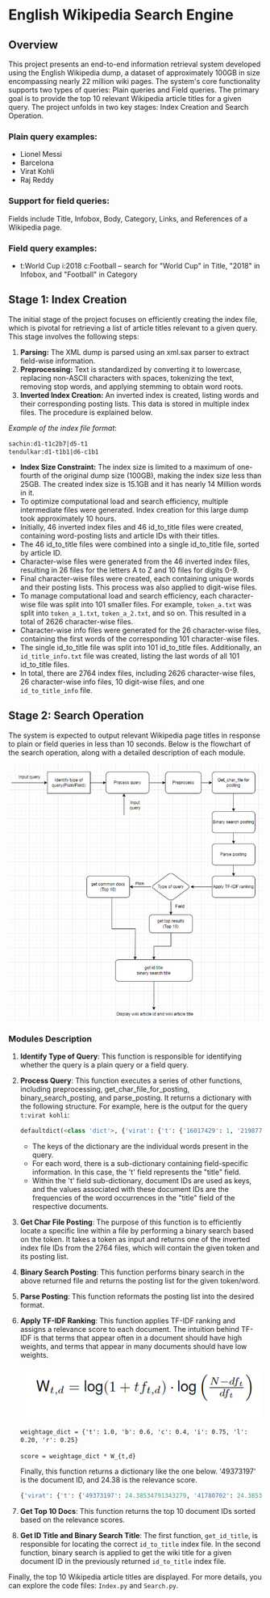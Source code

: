 # English Wikipedia Search Engine

## Overview

This project presents an end-to-end information retrieval system developed using the English Wikipedia dump, a dataset of approximately 100GB in size encompassing nearly 22 million wiki pages. The system's core functionality supports two types of queries: Plain queries and Field queries. The primary goal is to provide the top 10 relevant Wikipedia article titles for a given query. The project unfolds in two key stages: Index Creation and Search Operation.

### Plain query examples:

- Lionel Messi
- Barcelona
- Virat Kohli
- Raj Reddy

### Support for field queries:

Fields include Title, Infobox, Body, Category, Links, and References of a Wikipedia page.

### Field query examples:

- t:World Cup i:2018 c:Football – search for "World Cup" in Title, "2018" in Infobox, and "Football" in Category

## Stage 1: Index Creation

The initial stage of the project focuses on efficiently creating the index file, which is pivotal for retrieving a list of article titles relevant to a given query. This stage involves the following steps:

1. **Parsing:** The XML dump is parsed using an xml.sax parser to extract field-wise information.
2. **Preprocessing:** Text is standardized by converting it to lowercase, replacing non-ASCII characters with spaces, tokenizing the text, removing stop words, and applying stemming to obtain word roots.
3. **Inverted Index Creation:** An inverted index is created, listing words and their corresponding posting lists. This data is stored in multiple index files. The procedure is explained below.

*Example of the index file format*:

```
sachin:d1-t1c2b7|d5-t1
tendulkar:d1-t1b1|d6-c1b1

```

- **Index Size Constraint:** The index size is limited to a maximum of one-fourth of the original dump size (100GB), making the index size less than 25GB. The created index size is 15.1GB and it has nearly 14 Million words in it.
- To optimize computational load and search efficiency, multiple intermediate files were generated. Index creation for this large dump took approximately 10 hours.
- Initially, 46 inverted index files and 46 id_to_title files were created, containing word-posting lists and article IDs with their titles.
- The 46 id_to_title files were combined into a single id_to_title file, sorted by article ID.
- Character-wise files were generated from the 46 inverted index files, resulting in 26 files for the letters A to Z and 10 files for digits 0-9.
- Final character-wise files were created, each containing unique words and their posting lists. This process was also applied to digit-wise files.
- To manage computational load and search efficiency, each character-wise file was split into 101 smaller files. For example, `token_a.txt` was split into `token_a_1.txt`, `token_a_2.txt`, and so on. This resulted in a total of 2626 character-wise files.
- Character-wise info files were generated for the 26 character-wise files, containing the first words of the corresponding 101 character-wise files.
- The single id_to_title file was split into 101 id_to_title files. Additionally, an `id_title_info.txt` file was created, listing the last words of all 101 id_to_title files.
- In total, there are 2764 index files, including 2626 character-wise files, 26 character-wise info files, 10 digit-wise files, and one `id_to_title_info` file.

## Stage 2: Search Operation

The system is expected to output relevant Wikipedia page titles in response to plain or field queries in less than 10 seconds. Below is the flowchart of the search operation, along with a detailed description of each module.

![Search Operation](Search_pipeline.png)

### Modules Description

1. **Identify Type of Query**: This function is responsible for identifying whether the query is a plain query or a field query.

2. **Process Query**: This function executes a series of other functions, including preprocessing, get_char_file_for_posting, binary_search_posting, and parse_posting. It returns a dictionary with the following structure. For example, here is the output for the query `t:virat kohli`:

    ```python
    defaultdict(<class 'dict'>, {'virat': {'t': {'16017429': 1, '21987751': 1, '35009332': 1, '32': 1, '555143': 1, '949199': 1}}, 'koh': {'t': {'16966': 1, '235565': 1, '286311': 1, ...}})
    ```

    - The keys of the dictionary are the individual words present in the query.
    - For each word, there is a sub-dictionary containing field-specific information. In this case, the 't' field represents the "title" field.
    - Within the 't' field sub-dictionary, document IDs are used as keys, and the values associated with these document IDs are the frequencies of the word occurrences in the "title" field of the respective documents.

3. **Get Char File Posting**: The purpose of this function is to efficiently locate a specific line within a file by performing a binary search based on the token. It takes a token as input and returns one of the inverted index file IDs from the 2764 files, which will contain the given token and its posting list.

4. **Binary Search Posting**: This function performs binary search in the above returned file and returns the posting list for the given token/word.

5. **Parse Posting**: This function reformats the posting list into the desired format.

6. **Apply TF-IDF Ranking**: This function applies TF-IDF ranking and assigns a relevance score to each document. The intuition behind TF-IDF is that terms that appear often in a document should have high weights, and terms that appear in many documents should have low weights.

    ![TF-IDF Formula](tf-idf-formula.png)

    ```
    weightage_dict = {'t': 1.0, 'b': 0.6, 'c': 0.4, 'i': 0.75, 'l': 0.20, 'r': 0.25}

    score = weightage_dict * W_{t,d}
    ```

    Finally, this function returns a dictionary like the one below. '49373197' is the document ID, and 24.38 is the relevance score.

    ```python
    {'virat': {'t': {'49373197': 24.38534791343279, '41780702': 24.38534791343279, '16017429': 24.38534791343279}}
    ```

7. **Get Top 10 Docs**: This function returns the top 10 document IDs sorted based on the relevance scores.

8. **Get ID Title and Binary Search Title**: The first function, `get_id_title`, is responsible for locating the correct `id_to_title` index file. In the second function, binary search is applied to get the wiki title for a given document ID in the previously returned `id_to_title` index file.

Finally, the top 10 Wikipedia article titles are displayed. For more details, you can explore the code files: `Index.py` and `Search.py`.
